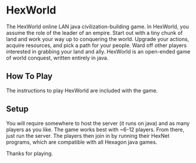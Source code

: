 # HexWorld
The HexWorld online LAN java civilization-building game.
In HexWorld, you assume the role of the leader of an empire. Start out with a tiny chunk of land and work your way up to conquering the world. Upgrade your actions, acquire resources, and pick a path for your people. Ward off other players interested in grabbing your land and ally. HexWorld is an open-ended game of world conquest, written entirely in java.

## How To Play
The instructions to play HexWorld are included with the game.

## Setup
You will require somewhere to host the server (it runs on java) and as many players as you like. The game works best with ~6-12 players.
From there, just run the server. The players then join in by running their HexNet programs, which are compatible with all Hexagon java games.

Thanks for playing. 
